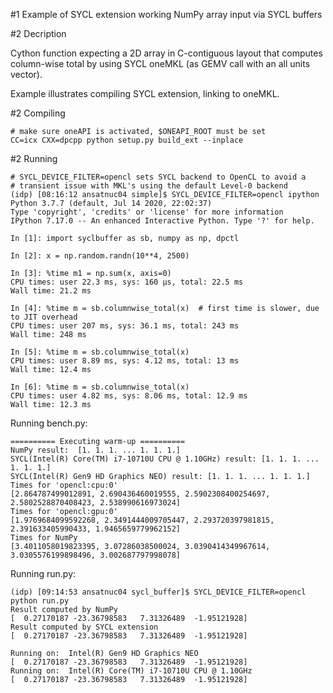 #1 Example of SYCL extension working NumPy array input via SYCL buffers


#2 Decription

Cython function expecting a 2D array in C-contiguous layout that
computes column-wise total by using SYCL oneMKL (as GEMV call with
an all units vector).

Example illustrates compiling SYCL extension, linking to oneMKL.


#2 Compiling

```
# make sure oneAPI is activated, $ONEAPI_ROOT must be set
CC=icx CXX=dpcpp python setup.py build_ext --inplace
```


#2 Running

```
# SYCL_DEVICE_FILTER=opencl sets SYCL backend to OpenCL to avoid a
# transient issue with MKL's using the default Level-0 backend
(idp) [08:16:12 ansatnuc04 simple]$ SYCL_DEVICE_FILTER=opencl ipython
Python 3.7.7 (default, Jul 14 2020, 22:02:37)
Type 'copyright', 'credits' or 'license' for more information
IPython 7.17.0 -- An enhanced Interactive Python. Type '?' for help.

In [1]: import syclbuffer as sb, numpy as np, dpctl

In [2]: x = np.random.randn(10**4, 2500)

In [3]: %time m1 = np.sum(x, axis=0)
CPU times: user 22.3 ms, sys: 160 µs, total: 22.5 ms
Wall time: 21.2 ms

In [4]: %time m = sb.columnwise_total(x)  # first time is slower, due to JIT overhead
CPU times: user 207 ms, sys: 36.1 ms, total: 243 ms
Wall time: 248 ms

In [5]: %time m = sb.columnwise_total(x)
CPU times: user 8.89 ms, sys: 4.12 ms, total: 13 ms
Wall time: 12.4 ms

In [6]: %time m = sb.columnwise_total(x)
CPU times: user 4.82 ms, sys: 8.06 ms, total: 12.9 ms
Wall time: 12.3 ms
```

Running bench.py:

```
========== Executing warm-up ==========
NumPy result:  [1. 1. 1. ... 1. 1. 1.]
SYCL(Intel(R) Core(TM) i7-10710U CPU @ 1.10GHz) result: [1. 1. 1. ... 1. 1. 1.]
SYCL(Intel(R) Gen9 HD Graphics NEO) result: [1. 1. 1. ... 1. 1. 1.]
Times for 'opencl:cpu:0'
[2.864787499012891, 2.690436460019555, 2.5902308400254697, 2.5802528870408423, 2.538990616973024]
Times for 'opencl:gpu:0'
[1.9769684099592268, 2.3491444009705447, 2.293720397981815, 2.391633405990433, 1.9465659779962152]
Times for NumPy
[3.4011058019823395, 3.07286038500024, 3.0390414349967614, 3.0305576199898496, 3.002687797998078]
```

Running run.py:

```
(idp) [09:14:53 ansatnuc04 sycl_buffer]$ SYCL_DEVICE_FILTER=opencl python run.py
Result computed by NumPy
[  0.27170187 -23.36798583   7.31326489  -1.95121928]
Result computed by SYCL extension
[  0.27170187 -23.36798583   7.31326489  -1.95121928]

Running on:  Intel(R) Gen9 HD Graphics NEO
[  0.27170187 -23.36798583   7.31326489  -1.95121928]
Running on:  Intel(R) Core(TM) i7-10710U CPU @ 1.10GHz
[  0.27170187 -23.36798583   7.31326489  -1.95121928]
```
